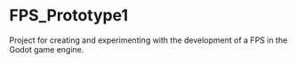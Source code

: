 # FPS_Prototype1
Project for creating and experimenting with the development of a FPS in the Godot game engine.
